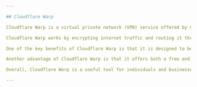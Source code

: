 ```yaml
---

## Cloudflare Warp

Cloudflare Warp is a virtual private network (VPN) service offered by Cloudflare, a company that provides content delivery network (CDN) and cybersecurity services. Cloudflare Warp is designed to secure and speed up internet connections for individuals and businesses.

Cloudflare Warp works by encrypting internet traffic and routing it through Cloudflare's global network of servers. This makes it difficult for hackers or other third parties to intercept or access the data. Cloudflare Warp also uses optimized routing algorithms to ensure that internet traffic takes the fastest path possible between the user's device and the destination server, which can help to reduce latency and improve browsing speeds.

One of the key benefits of Cloudflare Warp is that it is designed to be easy to use. The service is available as a mobile app for iOS and Android devices, as well as a desktop application for Windows and macOS. Users can simply download and install the app, and then activate the service with a single click.

Another advantage of Cloudflare Warp is that it offers both a free and a paid version of the service. The free version of the service offers basic VPN functionality, while the paid version, called Warp+, offers additional benefits such as faster connection speeds and enhanced security features.

Overall, Cloudflare Warp is a useful tool for individuals and businesses looking to secure their internet connections and improve their browsing speeds.

---
```

